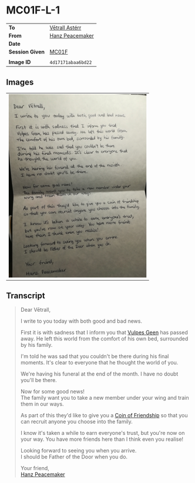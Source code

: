 # MC01F-L-1

|||
| --- | --- |
| **To** | [Vētrall Astérr](../characters/vetrall-asterr.md) | letter.1
| **From** | [Hanz Peacemaker](../characters/hanz-peacemaker.md) |
| **Date** | |
| **Session Given** | [MC01F](../sessions/MC01F.md) |
|||
| **Image ID** | `4d17171abaa6bd22` |

## Images

||
|:---:|
| <img src="https://raw.githubusercontent.com/jesskelsall/astarus-images/main/letters/4d17171abaa6bd22.jpg" height="500" /> |

## Transcript

> Dear Vētrall,
>
> I write to you today with both good and bad news.
>
> First it is with sadness that I inform you that [Vulpes Geen](../characters/vulpes-geen.md) has passed away. He left this world from the comfort of his own bed, surrounded by his family.
>
> I'm told he was sad that you couldn't be there during his final moments. It's clear to everyone that he thought the world of you.
>
> We're having his funeral at the end of the month. I have no doubt you'll be there.
>
> Now for some good news!  
> The family want you to take a new member under your wing and train them in our ways.
>
> As part of this they'd like to give you a [Coin of Friendship](../items/coins/coin-of-friendship.md) so that you can recruit anyone you choose into the family.
>
> I know it's taken a while to earn everyone's trust, but you're now on your way. You have more friends here than I think even you realise!
>
> Looking forward to seeing you when you arrive.  
> I should be Father of the Door when you do.
>
> Your friend,  
> [Hanz Peacemaker](../characters/hanz-peacemaker.md)
